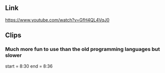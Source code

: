 ## Link
https://www.youtube.com/watch?v=GfH4QL4VqJ0

## Clips

### Much more fun to use than the old programming languages but slower
start = 8:30
end = 8:36

